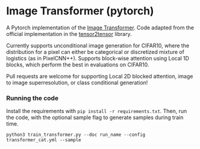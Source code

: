 # Image Transformer (pytorch)

A Pytorch implementation of the [Image Transformer](https://arxiv.org/abs/1802.05751). Code adapted from the official implementation in the [tensor2tensor](https://github.com/tensorflow/tensor2tensor/) library. 

Currently supports unconditional image generation for CIFAR10, where the distribution for a pixel can either be categorical or discretized mixture of logistics (as in PixelCNN++). Supports block-wise attention using Local 1D blocks, which perform the best in evaluations on CIFAR10. 

Pull requests are welcome for supporting Local 2D blocked attention, image to image superresolution, or class conditional generation! 

### Running the code

Install the requirements with `pip install -r requirements.txt`. Then, run the code, with the optional sample flag to generate samples during train time.

```
python3 train_transformer.py --doc run_name --config transformer_cat.yml --sample
```
